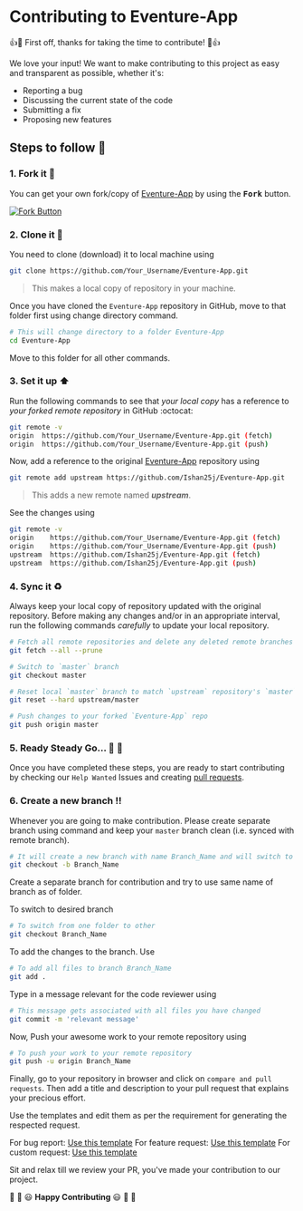 # Contributing to Eventure-App

:+1::tada: First off, thanks for taking the time to contribute! :tada::+1:

We love your input! We want to make contributing to this project as easy and transparent as possible, whether it's:

- Reporting a bug
- Discussing the current state of the code
- Submitting a fix
- Proposing new features

## Steps to follow :scroll:

### 1. Fork it :fork_and_knife:

You can get your own fork/copy of [Eventure-App](https://github.com/Ishan25j/Eventure-App) by using the <kbd><b>Fork</b></kbd></a> button.

[![Fork Button](https://help.github.com/assets/images/help/repository/fork_button.jpg)](https://github.com/Ishan25j/Eventure-App)

### 2. Clone it :busts_in_silhouette:

You need to clone (download) it to local machine using

```sh
git clone https://github.com/Your_Username/Eventure-App.git
```

> This makes a local copy of repository in your machine.

Once you have cloned the `Eventure-App` repository in GitHub, move to that folder first using change directory command.

```sh
# This will change directory to a folder Eventure-App
cd Eventure-App
```

Move to this folder for all other commands.

### 3. Set it up :arrow_up:

Run the following commands to see that _your local copy_ has a reference to _your forked remote repository_ in GitHub :octocat:

```sh
git remote -v
origin  https://github.com/Your_Username/Eventure-App.git (fetch)
origin  https://github.com/Your_Username/Eventure-App.git (push)
```

Now, add a reference to the original [Eventure-App](https://github.com/Ishan25j/Eventure-App) repository using

```sh
git remote add upstream https://github.com/Ishan25j/Eventure-App.git
```

> This adds a new remote named **_upstream_**.

See the changes using

```sh
git remote -v
origin    https://github.com/Your_Username/Eventure-App.git (fetch)
origin    https://github.com/Your_Username/Eventure-App.git (push)
upstream  https://github.com/Ishan25j/Eventure-App.git (fetch)
upstream  https://github.com/Ishan25j/Eventure-App.git (push)
```

### 4. Sync it :recycle:

Always keep your local copy of repository updated with the original repository.
Before making any changes and/or in an appropriate interval, run the following commands _carefully_ to update your local repository.

```sh
# Fetch all remote repositories and delete any deleted remote branches
git fetch --all --prune

# Switch to `master` branch
git checkout master

# Reset local `master` branch to match `upstream` repository's `master` branch
git reset --hard upstream/master

# Push changes to your forked `Eventure-App` repo
git push origin master
```

### 5. Ready Steady Go... :turtle: :rabbit2:

Once you have completed these steps, you are ready to start contributing by checking our `Help Wanted` Issues and creating [pull requests](https://github.com/Ishan25j/Eventure-App/pulls).

### 6. Create a new branch :bangbang:

Whenever you are going to make contribution. Please create separate branch using command and keep your `master` branch clean (i.e. synced with remote branch).

```sh
# It will create a new branch with name Branch_Name and will switch to that branch.
git checkout -b Branch_Name
```

Create a separate branch for contribution and try to use same name of branch as of folder.

To switch to desired branch

```sh
# To switch from one folder to other
git checkout Branch_Name
```

To add the changes to the branch. Use

```sh
# To add all files to branch Branch_Name
git add .
```

Type in a message relevant for the code reviewer using

```sh
# This message gets associated with all files you have changed
git commit -m 'relevant message'
```

Now, Push your awesome work to your remote repository using

```sh
# To push your work to your remote repository
git push -u origin Branch_Name
```

Finally, go to your repository in browser and click on `compare and pull requests`.
Then add a title and description to your pull request that explains your precious effort.

Use the templates and edit them as per the requirement for generating the respected request.

For bug report: [Use this template](.github/ISSUE_TEMPLATE/bug_report.md)
For feature request: [Use this template](.github/ISSUE_TEMPLATE/feature_request.md)
For custom request: [Use this template](.github/ISSUE_TEMPLATE/custom.md)

Sit and relax till we review your PR, you've made your contribution to our project.

:tada: :confetti_ball: :smiley: **Happy Contributing** :smiley: :confetti_ball: :tada: